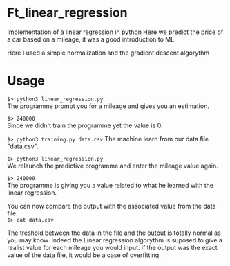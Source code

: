 # Ft_linear_regression

Implementation of a linear regression in python
Here we predict the price of a car based on a mileage, it was a good introduction to ML.

Here I used a simple normalization and the gradient descent algorythm

# Usage

```$> python3 linear_regression.py```   
The programme prompt you for a mileage and gives you an estimation.  

```$> 240000```  
Since we didn't train the programme yet the value is 0.

```$> python3 training.py data.csv```
The machine learn from our data file "data.csv".

```$> python3 linear_regression.py```  
We relaunch the predictive programme and enter the mileage value again.

```$> 240000```    
The programme is giving you a value related to what he learned with the linear regression.

You can now compare the output with the associated value from the data file:  
```$> cat data.csv```

The treshold between the data in the file and the output is totally normal as you may know.
Indeed the Linear regression algorythm is suposed to give a realist value for each mileage you would input. 
if the output was the exact value of the data file, it would be a case of overfitting.
